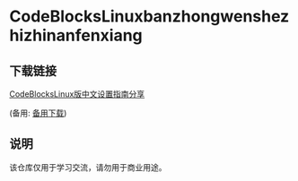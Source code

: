 # CodeBlocksLinuxbanzhongwenshezhizhinanfenxiang

## 下载链接
[CodeBlocksLinux版中文设置指南分享](https://pan.quark.cn/s/d0f16872feb1) 

(备用: [备用下载](https://pan.baidu.com/s/1RX2JuSpu5uPWTxhjxEwAlw?pwd=1234))

## 说明

该仓库仅用于学习交流，请勿用于商业用途。
